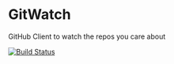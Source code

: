 # GitWatch

GitHub Client to watch the repos you care about

[![Build Status](https://travis-ci.com/HalidCisse/GitWatch.svg?token=yyzGkKqzqEyegSG6LTgN&branch=master)](https://travis-ci.com/HalidCisse/GitWatch)
